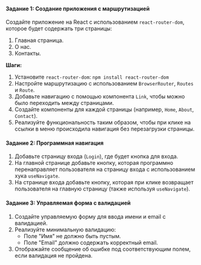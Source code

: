 #### **Задание 1: Создание приложения с маршрутизацией**

Создайте приложение на React с использованием `react-router-dom`, которое будет содержать три страницы:

1. Главная страница.
2. О нас.
3. Контакты.

**Шаги:**
1. Установите `react-router-dom`:
   `npm install react-router-dom`
2. Настройте маршрутизацию с использованием `BrowserRouter`, `Routes` и `Route`.
3. Добавьте навигацию с помощью компонента `Link`, чтобы можно было переходить между страницами.
4. Создайте компоненты для каждой страницы (например, `Home`, `About`, `Contact`).
5. Реализуйте функциональность таким образом, чтобы при клике на ссылки в меню происходила навигация без перезагрузки страницы.

#### **Задание 2: Программная навигация**

1. Добавьте страницу входа (`Login`), где будет кнопка для входа.
2. На главной странице добавьте кнопку, которая программно перенаправляет пользователя на страницу входа с использованием хука `useNavigate`.
3. На странице входа добавьте кнопку, которая при клике возвращает пользователя на главную страницу (также используя `useNavigate`).

#### **Задание 3: Управляемая форма с валидацией**

1. Создайте управляемую форму для ввода имени и email с валидацией.
2. Реализуйте минимальную валидацию:
    - Поле "Имя" не должно быть пустым.
    - Поле "Email" должно содержать корректный email.
3. Отображайте сообщение об ошибке под соответствующим полем, если валидация не пройдена.
